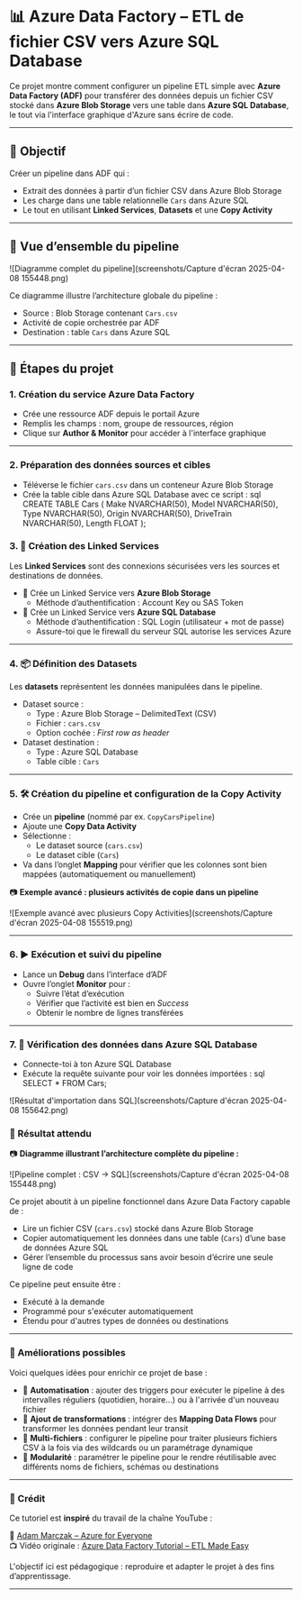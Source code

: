 # 📊 Azure Data Factory – ETL de fichier CSV vers Azure SQL Database

Ce projet montre comment configurer un pipeline ETL simple avec **Azure Data Factory (ADF)** pour transférer des données depuis un fichier CSV stocké dans **Azure Blob Storage** vers une table dans **Azure SQL Database**, le tout via l'interface graphique d'Azure sans écrire de code.

---

## 🧭 Objectif

Créer un pipeline dans ADF qui :
- Extrait des données à partir d’un fichier CSV dans Azure Blob Storage
- Les charge dans une table relationnelle `Cars` dans Azure SQL
- Le tout en utilisant **Linked Services**, **Datasets** et une **Copy Activity**

---

## 📌 Vue d’ensemble du pipeline

![Diagramme complet du pipeline](screenshots/Capture d'écran 2025-04-08 155448.png)

Ce diagramme illustre l’architecture globale du pipeline :
- Source : Blob Storage contenant `Cars.csv`
- Activité de copie orchestrée par ADF
- Destination : table `Cars` dans Azure SQL

---

## 🧱 Étapes du projet

### 1. Création du service Azure Data Factory

- Crée une ressource ADF depuis le portail Azure
- Remplis les champs : nom, groupe de ressources, région
- Clique sur **Author & Monitor** pour accéder à l'interface graphique

---

### 2. Préparation des données sources et cibles

- Téléverse le fichier `cars.csv` dans un conteneur Azure Blob Storage
- Crée la table cible dans Azure SQL Database avec ce script :
sql
CREATE TABLE Cars (
  Make NVARCHAR(50),
  Model NVARCHAR(50),
  Type NVARCHAR(50),
  Origin NVARCHAR(50),
  DriveTrain NVARCHAR(50),
  Length FLOAT
);


### 3. 🔗 Création des Linked Services

Les **Linked Services** sont des connexions sécurisées vers les sources et destinations de données.

- 🔐 Crée un Linked Service vers **Azure Blob Storage**
  - Méthode d’authentification : Account Key ou SAS Token
- 🔐 Crée un Linked Service vers **Azure SQL Database**
  - Méthode d’authentification : SQL Login (utilisateur + mot de passe)
  - Assure-toi que le firewall du serveur SQL autorise les services Azure

---

### 4. 📦 Définition des Datasets

Les **datasets** représentent les données manipulées dans le pipeline.

- Dataset source :
  - Type : Azure Blob Storage – DelimitedText (CSV)
  - Fichier : `cars.csv`
  - Option cochée : *First row as header*
- Dataset destination :
  - Type : Azure SQL Database
  - Table cible : `Cars`

---

### 5. 🛠️ Création du pipeline et configuration de la Copy Activity

- Crée un **pipeline** (nommé par ex. `CopyCarsPipeline`)
- Ajoute une **Copy Data Activity**
- Sélectionne :
  - Le dataset source (`cars.csv`)
  - Le dataset cible (`Cars`)
- Va dans l’onglet **Mapping** pour vérifier que les colonnes sont bien mappées (automatiquement ou manuellement)

📷 **Exemple avancé : plusieurs activités de copie dans un pipeline**

![Exemple avancé avec plusieurs Copy Activities](screenshots/Capture d'écran 2025-04-08 155519.png)

---

### 6. ▶️ Exécution et suivi du pipeline

- Lance un **Debug** dans l’interface d’ADF
- Ouvre l’onglet **Monitor** pour :
  - Suivre l’état d’exécution
  - Vérifier que l’activité est bien en *Success*
  - Obtenir le nombre de lignes transférées

---

### 7. 🧾 Vérification des données dans Azure SQL Database

- Connecte-toi à ton Azure SQL Database
- Exécute la requête suivante pour voir les données importées :
sql
SELECT * FROM Cars;

![Résultat d'importation dans SQL](screenshots/Capture d'écran 2025-04-08 155642.png)



### 🧠 Résultat attendu

📷 **Diagramme illustrant l’architecture complète du pipeline :**

![Pipeline complet : CSV → SQL](screenshots/Capture d'écran 2025-04-08 155448.png)

Ce projet aboutit à un pipeline fonctionnel dans Azure Data Factory capable de :

- Lire un fichier CSV (`cars.csv`) stocké dans Azure Blob Storage
- Copier automatiquement les données dans une table (`Cars`) d’une base de données Azure SQL
- Gérer l’ensemble du processus sans avoir besoin d’écrire une seule ligne de code

Ce pipeline peut ensuite être :
- Exécuté à la demande
- Programmé pour s'exécuter automatiquement
- Étendu pour d'autres types de données ou destinations

---

### 🚀 Améliorations possibles

Voici quelques idées pour enrichir ce projet de base :

- 🔄 **Automatisation** : ajouter des triggers pour exécuter le pipeline à des intervalles réguliers (quotidien, horaire...) ou à l'arrivée d'un nouveau fichier
- 🧪 **Ajout de transformations** : intégrer des **Mapping Data Flows** pour transformer les données pendant leur transit
- 📁 **Multi-fichiers** : configurer le pipeline pour traiter plusieurs fichiers CSV à la fois via des wildcards ou un paramétrage dynamique
- 🧩 **Modularité** : paramétrer le pipeline pour le rendre réutilisable avec différents noms de fichiers, schémas ou destinations

---

### 🙏 Crédit

Ce tutoriel est **inspiré** du travail de la chaîne YouTube :

🎥 [Adam Marczak – Azure for Everyone](https://www.youtube.com/@AdamMarczak)  
📺 Vidéo originale : [Azure Data Factory Tutorial – ETL Made Easy](https://www.youtube.com/watch?v=EpDkxTHAhOs)

L'objectif ici est pédagogique : reproduire et adapter le projet à des fins d’apprentissage.

---
